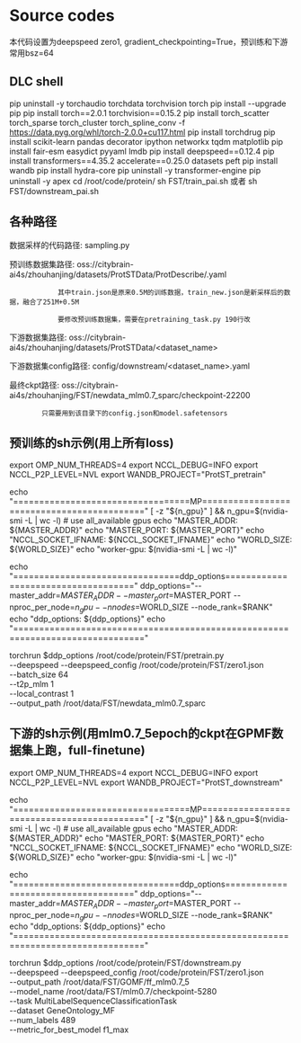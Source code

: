 # Source codes

本代码设置为deepspeed zero1, gradient_checkpointing=True，预训练和下游常用bsz=64

## DLC shell

pip uninstall -y torchaudio torchdata torchvision torch
pip install --upgrade pip
pip install torch==2.0.1 torchvision==0.15.2
pip install torch_scatter torch_sparse torch_cluster torch_spline_conv -f https://data.pyg.org/whl/torch-2.0.0+cu117.html
pip install torchdrug
pip install scikit-learn pandas decorator ipython networkx tqdm matplotlib
pip install fair-esm easydict pyyaml lmdb
pip install deepspeed==0.12.4
pip install transformers==4.35.2 accelerate==0.25.0 datasets peft
pip install wandb
pip install hydra-core
pip uninstall -y transformer-engine
pip uninstall -y apex
cd /root/code/protein/
sh FST/train_pai.sh  或者  sh FST/downstream_pai.sh

## 各种路径

数据采样的代码路径: sampling.py

预训练数据集路径: oss://citybrain-ai4s/zhouhanjing/datasets/ProtSTData/ProtDescribe/<name>.yaml

                其中train.json是原来0.5M的训练数据，train_new.json是新采样后的数据，融合了251M+0.5M
                
                要修改预训练数据集，需要在pretraining_task.py 190行改

下游数据集路径: oss://citybrain-ai4s/zhouhanjing/datasets/ProtSTData/<dataset_name>

下游数据集config路径: config/downstream/<dataset_name>.yaml

最终ckpt路径: oss://citybrain-ai4s/zhouhanjing/FST/newdata_mlm0.7_sparc/checkpoint-22200

            只需要用到该目录下的config.json和model.safetensors

## 预训练的sh示例(用上所有loss)

export OMP_NUM_THREADS=4
export NCCL_DEBUG=INFO
export NCCL_P2P_LEVEL=NVL
export WANDB_PROJECT="ProtST_pretrain"

echo "==================================MP==========================================="
[ -z "${n_gpu}" ] && n_gpu=$(nvidia-smi -L | wc -l) # use all_available gpus
echo "MASTER_ADDR: ${MASTER_ADDR}"
echo "MASTER_PORT: ${MASTER_PORT}"
echo "NCCL_SOCKET_IFNAME: ${NCCL_SOCKET_IFNAME}"
echo "WORLD_SIZE: ${WORLD_SIZE}"
echo "worker-gpu: $(nvidia-smi -L | wc -l)"

echo "================================ddp_options===================================="
ddp_options="--master_addr=$MASTER_ADDR --master_port=$MASTER_PORT --nproc_per_node=$n_gpu --nnodes=$WORLD_SIZE --node_rank=$RANK"
echo "ddp_options: ${ddp_options}"
echo "==============================================================================="

torchrun $ddp_options /root/code/protein/FST/pretrain.py \
--deepspeed --deepspeed_config /root/code/protein/FST/zero1.json \
--batch_size 64 \
--t2p_mlm 1 \
--local_contrast 1 \
--output_path /root/data/FST/newdata_mlm0.7_sparc

## 下游的sh示例(用mlm0.7_5epoch的ckpt在GPMF数据集上跑，full-finetune)

export OMP_NUM_THREADS=4
export NCCL_DEBUG=INFO
export NCCL_P2P_LEVEL=NVL
export WANDB_PROJECT="ProtST_downstream"

echo "==================================MP==========================================="
[ -z "${n_gpu}" ] && n_gpu=$(nvidia-smi -L | wc -l) # use all_available gpus
echo "MASTER_ADDR: ${MASTER_ADDR}"
echo "MASTER_PORT: ${MASTER_PORT}"
echo "NCCL_SOCKET_IFNAME: ${NCCL_SOCKET_IFNAME}"
echo "WORLD_SIZE: ${WORLD_SIZE}"
echo "worker-gpu: $(nvidia-smi -L | wc -l)"

echo "================================ddp_options===================================="
ddp_options="--master_addr=$MASTER_ADDR --master_port=$MASTER_PORT --nproc_per_node=$n_gpu --nnodes=$WORLD_SIZE --node_rank=$RANK"
echo "ddp_options: ${ddp_options}"
echo "==============================================================================="

torchrun $ddp_options /root/code/protein/FST/downstream.py \
--deepspeed --deepspeed_config /root/code/protein/FST/zero1.json \
--output_path /root/data/FST/GOMF/ff_mlm0.7_5 \
--model_name /root/data/FST/mlm0.7/checkpoint-5280 \
--task MultiLabelSequenceClassificationTask \
--dataset GeneOntology_MF \
--num_labels 489 \
--metric_for_best_model f1_max 